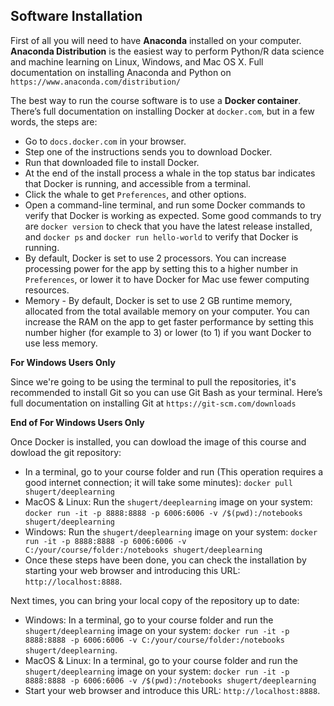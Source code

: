 ## Software Installation

First of all you will need to have **Anaconda** installed on your computer. **Anaconda Distribution** is the easiest way to perform Python/R data science and machine learning on Linux, Windows, and Mac OS X. Full documentation on installing Anaconda and Python on ``https://www.anaconda.com/distribution/``

The best way to run the course software is to use a **Docker container**. There’s full documentation on installing Docker at ``docker.com``, but in a few words, the steps are:

+ Go to ``docs.docker.com`` in your browser.
+ Step one of the instructions sends you to download Docker.
+ Run that downloaded file to install Docker.
+ At the end of the install process a whale in the top status bar indicates that Docker is running, and accessible from a terminal.
+ Click the whale to get ``Preferences``, and other options.
+ Open a command-line terminal, and run some Docker commands to verify that Docker is working as expected.
Some good commands to try are ``docker version`` to check that you have the latest release installed, and ``docker ps`` and ``docker run hello-world`` to verify that Docker is running. 
+ By default, Docker is set to use 2 processors. You can increase processing power for the app by setting this to a higher number in ``Preferences``, or lower it to have Docker for Mac use fewer computing resources.
+ Memory - By default, Docker is set to use 2 GB runtime memory, allocated from the total available memory on your computer. You can increase the RAM on the app to get faster performance by setting this number higher (for example to 3) or lower (to 1) if you want Docker to use less memory.

**For Windows Users Only**

Since we're going to be using the terminal to pull the repositories, it's recommended to install Git so you can use Git Bash as your terminal. Here’s full documentation on installing Git at ``https://git-scm.com/downloads``

**End of For Windows Users Only**

Once Docker is installed, you can dowload the image of this course and dowload the git repository:

+ In a terminal, go to your course folder and run (This operation requires a good internet connection; it will take some minutes):  ``docker pull shugert/deeplearning``    
+ MacOS & Linux: Run the ``shugert/deeplearning`` image on your system: ``docker run -it -p 8888:8888 -p 6006:6006 -v /$(pwd):/notebooks shugert/deeplearning``
+ Windows: Run the ``shugert/deeplearning`` image on your system: ``docker run -it -p 8888:8888 -p 6006:6006 -v C:/your/course/folder:/notebooks shugert/deeplearning``
+ Once these steps have been done, you can check the installation by starting your web browser and introducing this  URL: ``http://localhost:8888``.

Next times, you can bring your local copy of the repository up to date:

+ Windows: In a terminal, go to your course folder and run the ``shugert/deeplearning`` image on your system: ``docker run -it -p 8888:8888 -p 6006:6006 -v C:/your/course/folder:/notebooks shugert/deeplearning``.
+ MacOS & Linux: In a terminal, go to your course folder and run the ``shugert/deeplearning`` image on your system: ``docker run -it -p 8888:8888 -p 6006:6006 -v /$(pwd):/notebooks shugert/deeplearning``
+ Start your web browser and introduce this  URL: ``http://localhost:8888``.
